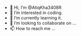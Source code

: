 - 👋 Hi, I’m @AtiqKha3408R
- 👀 I’m interested in coding.
- 🌱 I’m currently learning it.
- 💞️ I’m looking to collaborate on ...
- 📫 How to reach me ...

<!---
AtiqKha3408R/AtiqKha3408R is a ✨ special ✨ repository because its `README.md` (this file) appears on your GitHub profile.
You can click the Preview link to take a look at your changes.
--->
